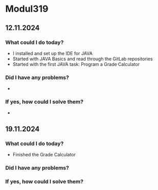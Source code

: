 # Modul319

## 12.11.2024
### What could I do today?
- I installed and set up the IDE for JAVA
- Started with JAVA Basics and read through the GitLab repositories
- Started with the first JAVA task: Program a Grade Calculator
### Did I have any problems?
- 
### If yes, how could I solve them?
- 
## 19.11.2024
### What could I do today?
- Finished the Grade Calculator 
### Did I have any problems?

### If yes, how could I solve them?

